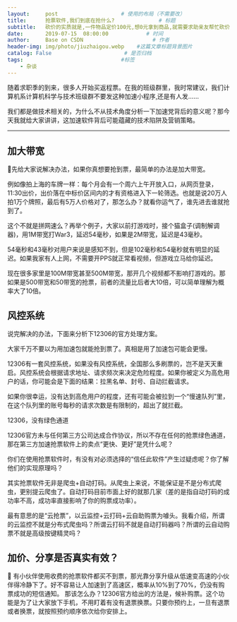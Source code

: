 ```yaml
---
layout:     post                    # 使用的布局（不需要改）
title:      抢票软件,我们到底在抢什么?              # 标题
subtitle:   砍价的实质就是,一件物品定价100元,想0元拿到商品,就需要求助亲友帮忙砍价,但想砍价成功大约需要50人帮助.倘若砍价成功了,自己拿到了商品,却把50位亲友的个人信息,银行卡号,等等都泄露给了所谓的商家.假如商家以每个人的信息50元出卖给黑客,他只需两个人的资讯信息就赚回来成本,其他48人的信息出卖费就是他的利润(这仅是一件物品的砍价).而黑客得到信息后,一旦得手(被黑客瞄上的几乎逃不掉)所得钱款是无法估算的,很可能是几万,几十万,上百万.微信拆红包也是这个道理,还有什么给孩子评选拉票、投票等等,都是偷取个人信息的手段.所以,切记不要出于好奇或是怀以侥幸心理去参与这种隐形坑骗活动,那样吃亏的必然是自己和亲友.切记!切记!所有关于砍价或评选投票,请不要发在群里!记住:天上是不会掉馅饼的!  #副标题
date:       2019-07-15  08:00:00            # 时间
author:     Base on CSDN                      # 作者
header-img: img/photo/jiuzhaigou.webp    #这篇文章标题背景图片
catalog: False                       # 是否归档
tags:                               #标签
    - 杂谈
---
```


随着求职季的到来，很多人开始买返程票。在我的班级群里，我时常建议，我们计算机系计算机科学与技术班级群不要发这种加速小程序,还是有人发……

我们都是做技术相关的，为什么不从技术角度分析一下加速党背后的意义呢？那今天我就给大家讲讲，这加速软件背后可能蕴藏的技术陷阱及营销策略。

----


## 加大带宽
先给大家说解决办法，如果你真想要抢到票，最简单的办法是加大带宽。

例如像拍上海的车牌一样：每个月会有一个周六上午开放入口，从网页登录，11:30出价，出价落在中标价区间内的才有资格进入下一轮筛选。也就是说20万人拍1万个牌照，最后有5万人价格对了，那怎么办？就看你运气了，谁先进去谁就抢到了。

这个不就是拼网速么？再举个例子，大家以前打游戏时，接个猫盒子(调制解调器)，用1M带宽打War3，延迟54毫秒，如果是2M带宽，延迟是43毫秒。

54毫秒和43毫秒对用户来说是感知不到，但是102毫秒和54毫秒就有明显的延迟。如果我家有人上网，不需要开PPS就正常看视频，但游戏立马给你延迟。

现在很多家里是100M带宽甚至500M带宽，那开几个视频都不影响打游戏的。那如果是500带宽和50带宽的抢票，前者的流量比后者大10倍，可以简单理解为概率大了10倍。

## 风控系统
说完解决的办法，下面来分析下12306的官方处理方案。

大家千万不要以为用加速包就能抢到票了。真相是用了加速包可能会更慢。

12306有一套风控系统，如果没有风控系统，全国那么多刷票的，岂不是天天重启。风控系统会根据请求地址、请求频次来决定危险程度。如果你被定义为高危用户的话，你可能会是下面的结果：拉黑名单、封号、自动拦截请求。

如果你很幸运，没有达到高危用户的程度，还有可能会被拉到一个“慢速队列”里，在这个队列里的账号每秒的请求次数是有限制的，超出了就拦截。

12306，没有绿色通道

12306官方未与任何第三方公司达成合作协议，所以不存在任何的抢票绿色通道，那在第三方加速抢票软件上的卖点“更快、更好”是凭什么呢？

你们在使用抢票软件时，有没有对必须选择的“信任此软件”产生过疑虑呢？你了解他们的实现原理吗？

其实抢票软件无非是爬虫+自动打码。从爬虫上来说，不能保证是不是分布式爬虫，更别提云爬虫了。自动打码目前市面上好的就那几家（差的是指自动打码的成功率不高，成功率直接影响了你的购票成功率）。

最有意思的是“云抢票”，以云监控+云打码+云自助购票为噱头。我看介绍，所谓的云监控不就是分布式爬虫吗？所谓云打码不就是自动打码器吗？所谓的云自动购票不就是高级按键精灵吗？

## 加价、分享是否真实有效？

有小伙伴使用收费的抢票软件都买不到票，那光靠分享升级从低速变高速的小伙伴得冷静下了。好不容易让人加速到了高速区，概率从10%到了70%，仍没有购票成功的短信通知。
那该怎么办？12306官方给出的方法是，候补购票。这个功能是为了让大家放下手机，不用盯着有没有退票换票。只要你预约上，一旦有退票或者换票，就按照预约顺序依次给你安排上。
